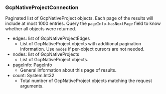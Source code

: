 ### GcpNativeProjectConnection
Paginated list of GcpNativeProject objects. Each page of the results will include at most 1000 entries. Query the `pageInfo.hasNextPage` field to know whether all objects were returned.

- edges: list of GcpNativeProjectEdges
  - List of GcpNativeProject objects with additional pagination information. Use `nodes` if per-object cursors are not needed.
- nodes: list of GcpNativeProjects
  - List of GcpNativeProject objects.
- pageInfo: PageInfo
  - General information about this page of results.
- count: System.Int32
  - Total number of GcpNativeProject objects matching the request arguments.
